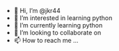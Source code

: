 - 👋 Hi, I’m @jkr44
- 👀 I’m interested in learning python 
- 🌱 I’m currently learning python
- 💞️ I’m looking to collaborate on 
- 📫 How to reach me ...

<!---
jkr44/jkr44 is a ✨ special ✨ repository because its `README.md` (this file) appears on your GitHub profile.
You can click the Preview link to take a look at your changes.
--->
